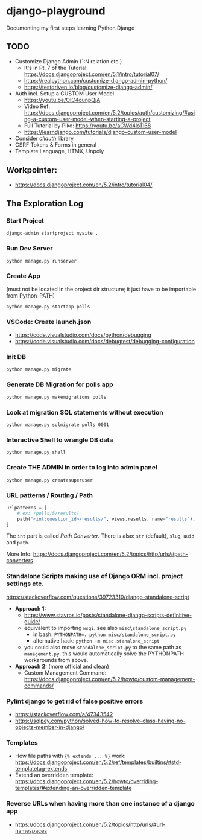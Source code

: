# django-playground

Documenting my first steps learning Python Django

## TODO

- Customize Django Admin (1:N relation etc.)
    - It's in Pt. 7 of the Tutorial: https://docs.djangoproject.com/en/5.1/intro/tutorial07/
    - https://realpython.com/customize-django-admin-python/
    - https://testdriven.io/blog/customize-django-admin/
- Auth incl. Setup a CUSTOM User Model
    - https://youtu.be/OIC4ounpQjA
    - Video Ref: https://docs.djangoproject.com/en/5.2/topics/auth/customizing/#using-a-custom-user-model-when-starting-a-project
    - Full Tutorial by Piko: https://youtu.be/aCWd4loTl68
    - https://learndjango.com/tutorials/django-custom-user-model
- Consider *allauth* library
- CSRF Tokens & Forms in general
- Template Language, HTMX, Unpoly

## Workpointer:

- https://docs.djangoproject.com/en/5.2/intro/tutorial04/

## The Exploration Log

### Start Project

    django-admin startproject mysite .

### Run Dev Server

    python manage.py runserver

### Create App

(must not be located in the project dir structure; it just have to be importable from Python-PATH)

    python manage.py startapp polls

### VSCode: Create launch.json

- https://code.visualstudio.com/docs/python/debugging
- https://code.visualstudio.com/docs/debugtest/debugging-configuration

### Init DB

    python manage.py migrate

### Generate DB Migration for polls app

    python manage.py makemigrations polls

### Look at migration SQL statements without execution

    python manage.py sqlmigrate polls 0001

### Interactive Shell to wrangle DB data

    python manage.py shell

### Create THE ADMIN in order to log into admin panel

    python manage.py createsuperuser

### URL patterns / Routing / Path

```py
urlpatterns = [
    # ex: /polls/5/results/
    path("<int:question_id>/results/", views.results, name="results"),
]
```

The `int` part is called *Path Converter*. There is also: `str` (default), `slug`, `uuid` and `path`.

More Info: https://docs.djangoproject.com/en/5.2/topics/http/urls/#path-converters

### Standalone Scripts making use of Django ORM incl. project settings etc.

https://stackoverflow.com/questions/39723310/django-standalone-script

- **Approach 1:**
    - https://www.stavros.io/posts/standalone-django-scripts-definitive-guide/
    - equivalent to importing `wsgi`. see also `misc\standalone_script.py`
        - in bash: `PYTHONPATH=. python misc/standalone_script.py`
        - alternative hack: `python -m misc.stanalone_script`
    - you could also move `standalone_script.py` to the same path as `management.py`. this would automatically solve the PYTHONPATH workarounds from above.
- **Approach 2:** (more official and clean)
    - Custom Management Command: https://docs.djangoproject.com/en/5.2/howto/custom-management-commands/

### Pylint django to get rid of false positive errors

- https://stackoverflow.com/a/47343542
- https://sqlpey.com/python/solved-how-to-resolve-class-having-no-objects-member-in-django/

### Templates

- How file paths with `{% extends ... %}` work: https://docs.djangoproject.com/en/5.2/ref/templates/builtins/#std-templatetag-extends
- Extend an overridden template: https://docs.djangoproject.com/en/5.2/howto/overriding-templates/#extending-an-overridden-template

### Reverse URLs when having more than one instance of a django app

- https://docs.djangoproject.com/en/5.2/topics/http/urls/#url-namespaces